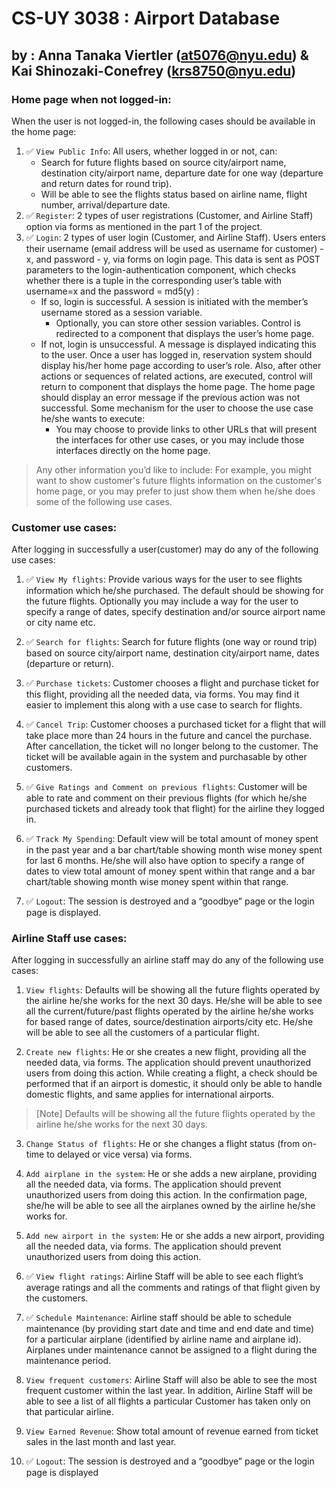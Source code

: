 # CS-UY 3038 : Airport Database
## by : Anna Tanaka Viertler (at5076@nyu.edu) & Kai Shinozaki-Conefrey (krs8750@nyu.edu)

### Home page when not logged-in:
When the user is not logged-in, the following cases should be available in the home page:
1. ✅ `View Public Info`: All users, whether logged in or not, can:
    - Search for future flights based on source city/airport name, destination city/airport name,
departure date for one way (departure and return dates for round trip).
    - Will be able to see the flights status based on airline name, flight number, arrival/departure
date.
2.  ✅ `Register`: 2 types of user registrations (Customer, and Airline Staff) option via forms as mentioned in
the part 1 of the project.
3. ✅ `Login`: 2 types of user login (Customer, and Airline Staff). Users enters their username (email address
will be used as username for customer) - x, and password - y, via forms on login page. This data is sent
as POST parameters to the login-authentication component, which checks whether there is a tuple in
the corresponding user’s table with username=x and the password = md5(y) :
    - If so, login is successful. A session is initiated with the member’s username stored as a
session variable. 
        - Optionally, you can store other session variables. Control is redirected to a
component that displays the user’s home page.
    - If not, login is unsuccessful. A message is displayed indicating this to the user.
Once a user has logged in, reservation system should display his/her home page according to user’s
role. Also, after other actions or sequences of related actions, are executed, control will return to
component that displays the home page. The home page should display an error message if the previous
action was not successful.
Some mechanism for the user to choose the use case he/she wants to execute:
        - You may choose to provide links to other URLs that will present the interfaces for other use cases, or
you may include those interfaces directly on the home page.

> Any other information you’d like to include:
For example, you might want to show customer's future flights information on the customer's home
page, or you may prefer to just show them when he/she does some of the following use cases.

### Customer use cases:
After logging in successfully a user(customer) may do any of the following use cases:

1. ✅ `View My flights`: Provide various ways for the user to see flights information which he/she purchased.
The default should be showing for the future flights. Optionally you may include a way for the user to
specify a range of dates, specify destination and/or source airport name or city name etc.

2. ✅ `Search for flights`: Search for future flights (one way or round trip) based on source city/airport name,
destination city/airport name, dates (departure or return).

3. ✅ `Purchase tickets`: Customer chooses a flight and purchase ticket for this flight, providing all the
needed data, via forms. You may find it easier to implement this along with a use case to search for
flights.

4. ✅ `Cancel Trip`: Customer chooses a purchased ticket for a flight that will take place more than 24 hours
in the future and cancel the purchase. After cancellation, the ticket will no longer belong to the
customer. The ticket will be available again in the system and purchasable by other customers.

5. ✅ `Give Ratings and Comment on previous flights`: Customer will be able to rate and comment on their
previous flights (for which he/she purchased tickets and already took that flight) for the airline they
logged in.

6. ✅ `Track My Spending`: Default view will be total amount of money spent in the past year and a bar
chart/table showing month wise money spent for last 6 months. He/she will also have option to specify
a range of dates to view total amount of money spent within that range and a bar chart/table showing
month wise money spent within that range.

7. ✅ `Logout`: The session is destroyed and a “goodbye” page or the login page is displayed.

### Airline Staff use cases:
After logging in successfully an airline staff may do any of the following use cases:

1. `View flights`: Defaults will be showing all the future flights operated by the airline he/she works for
the next 30 days. He/she will be able to see all the current/future/past flights operated by the airline
he/she works for based range of dates, source/destination airports/city etc. He/she will be able to see
all the customers of a particular flight.

2. `Create new flights`: He or she creates a new flight, providing all the needed data, via forms. The
application should prevent unauthorized users from doing this action. While creating a flight, a check
should be performed that if an airport is domestic, it should only be able to handle domestic flights, and
same applies for international airports. 

> [Note]
> Defaults will be showing all the future flights operated by the airline he/she works for the next 30 days.

3. `Change Status of flights`: He or she changes a flight status (from on-time to delayed or vice versa) via
forms.

4. `Add airplane in the system`: He or she adds a new airplane, providing all the needed data, via forms.
The application should prevent unauthorized users from doing this action. In the confirmation page,
she/he will be able to see all the airplanes owned by the airline he/she works for.

5. `Add new airport in the system`: He or she adds a new airport, providing all the needed data, via
forms. The application should prevent unauthorized users from doing this action.

6. ✅ `View flight ratings`: Airline Staff will be able to see each flight’s average ratings and all the comments
and ratings of that flight given by the customers.

7. ✅ `Schedule Maintenance`: Airline staff should be able to schedule maintenance (by providing start date
and time and end date and time) for a particular airplane (identified by airline name and airplane id).
Airplanes under maintenance cannot be assigned to a flight during the maintenance period.

8. `View frequent customers`: Airline Staff will also be able to see the most frequent customer within
the last year. In addition, Airline Staff will be able to see a list of all flights a particular Customer has
taken only on that particular airline.

9. `View Earned Revenue`: Show total amount of revenue earned from ticket sales in the last month and
last year.

10. ✅ `Logout`: The session is destroyed and a “goodbye” page or the login page is displayed
